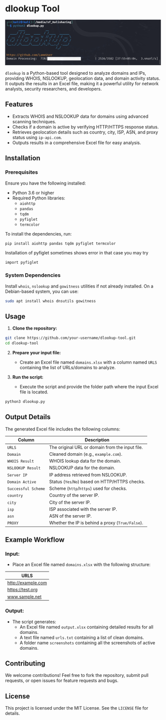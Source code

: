 # dlookup Tool

![dlookup Banner](loadup.png)

`dlookup` is a Python-based tool designed to analyze domains and IPs, providing WHOIS, NSLOOKUP, geolocation data, and domain activity status. It outputs the results in an Excel file, making it a powerful utility for network analysts, security researchers, and developers.

## Features
- Extracts WHOIS and NSLOOKUP data for domains using advanced scanning techniques.
- Checks if a domain is active by verifying HTTP/HTTPS response status.
- Retrieves geolocation details such as country, city, ISP, ASN, and proxy status using `ip-api.com`.
- Outputs results in a comprehensive Excel file for easy analysis.

## Installation

### Prerequisites
Ensure you have the following installed:

- Python 3.6 or higher
- Required Python libraries:
  - `aiohttp`
  - `pandas`
  - `tqdm`
  - `pyfiglet`
  - `termcolor`

To install the dependencies, run:

```bash
pip install aiohttp pandas tqdm pyfiglet termcolor
```
Installation of pyfiglet sometimes shows error in that case you may try 
```bash
import pyfiglet
```


### System Dependencies
Install `whois`, `nslookup` and `gowitness` utilities if not already installed. On a Debian-based system, you can use:

```bash
sudo apt install whois dnsutils gowitness
```

## Usage

1. **Clone the repository:**

```bash
git clone https://github.com/your-username/dlookup-tool.git
cd dlookup-tool
```

2. **Prepare your input file:**
   - Create an Excel file named `domains.xlsx` with a column named `URLS` containing the list of URLs/domains to analyze.

3. **Run the script:**
   - Execute the script and provide the folder path where the input Excel file is located.

```bash
python3 dlookup.py
```


## Output Details
The generated Excel file includes the following columns:

| Column            | Description                                      |
|-------------------|--------------------------------------------------|
| `URLS`            | The original URL or domain from the input file. |
| `Domain`          | Cleaned domain (e.g., `example.com`).           |
| `WHOIS Result`    | WHOIS lookup data for the domain.               |
| `NSLOOKUP Result` | NSLOOKUP data for the domain.                   |
| `Server IP`       | IP address retrieved from NSLOOKUP.             |
| `Domain Active`   | Status (`Yes`/`No`) based on HTTP/HTTPS checks. |
| `Successful Scheme` | Scheme (`http`/`https`) used for checks.       |
| `country`         | Country of the server IP.                       |
| `city`            | City of the server IP.                          |
| `isp`             | ISP associated with the server IP.              |
| `asn`             | ASN of the server IP.                           |
| `PROXY`           | Whether the IP is behind a proxy (`True/False`).|

## Example Workflow

### Input:
- Place an Excel file named `domains.xlsx` with the following structure:

| URLS              |
|-------------------|
| http://example.com|
| https://test.org  |
| www.sample.net    |

### Output:
   - The script generates:
     - An Excel file named `output.xlsx` containing detailed results for all domains.
     - A text file named `urls.txt` containing a list of clean domains.
     - A folder name `screenshots` containing all the screenshots of active domains.

## Contributing
We welcome contributions! Feel free to fork the repository, submit pull requests, or open issues for feature requests and bugs.

## License
This project is licensed under the MIT License. See the `LICENSE` file for details.
